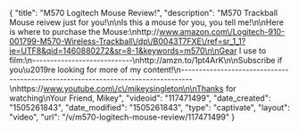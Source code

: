 {
    "title": "M570 Logitech Mouse Review!",
    "description": "M570 Trackball Mouse reivew just for you!\n\nIs this a mouse for you, you tell me!\n\nHere is where to purchase the Mouse:\nhttp:\/\/www.amazon.com\/Logitech-910-001799-M570-Wireless-Trackball\/dp\/B0043T7FXE\/ref=sr_1_1?ie=UTF8&qid=1460880272&sr=8-1&keywords=m570\n\nGear I use to film:\n----------------------------\nhttp:\/\/amzn.to\/1pt4ArK\n\nSubscribe if you\u2019re looking for more of my content!\n---------------------------------------------------------------------------------\nhttps:\/\/www.youtube.com\/c\/mikeysingleton\n\nThanks for watching\nYour Friend, Mikey",
    "videoid": "117471499",
    "date_created": "1505261843",
    "date_modified": "1505261843",
    "type": "captivate",
    "layout": "video",
    "url": "\/v\/m570-logitech-mouse-review\/117471499"
}